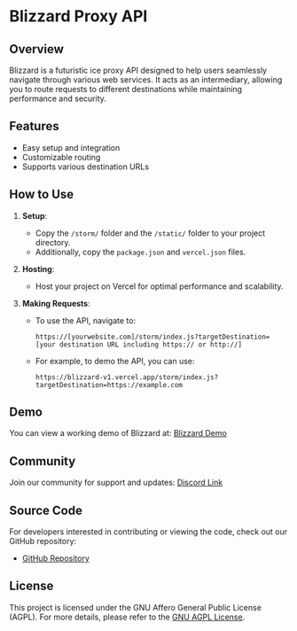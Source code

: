 # Blizzard Proxy API

## Overview
Blizzard is a futuristic ice proxy API designed to help users seamlessly navigate through various web services. It acts as an intermediary, allowing you to route requests to different destinations while maintaining performance and security.

## Features
- Easy setup and integration
- Customizable routing
- Supports various destination URLs

## How to Use

1. **Setup**:
   - Copy the `/storm/` folder and the `/static/` folder to your project directory.
   - Additionally, copy the `package.json` and `vercel.json` files.

2. **Hosting**:
   - Host your project on Vercel for optimal performance and scalability.

3. **Making Requests**:
   - To use the API, navigate to:
     ```
     https://[yourwebsite.com]/storm/index.js?targetDestination=[your destination URL including https:// or http://]
     ```
   - For example, to demo the API, you can use:
     ```
     https://blizzard-v1.vercel.app/storm/index.js?targetDestination=https://example.com
     ```

## Demo
You can view a working demo of Blizzard at: [Blizzard Demo](https://blizzard-v1.vercel.app)

## Community
Join our community for support and updates: [Discord Link](https://discord.gg/Gv4rVt2SJp)

## Source Code
For developers interested in contributing or viewing the code, check out our GitHub repository:
- [GitHub Repository](link-to-your-repo)

## License
This project is licensed under the GNU Affero General Public License (AGPL). For more details, please refer to the [GNU AGPL License](https://www.gnu.org/licenses/agpl-3.0.html).
